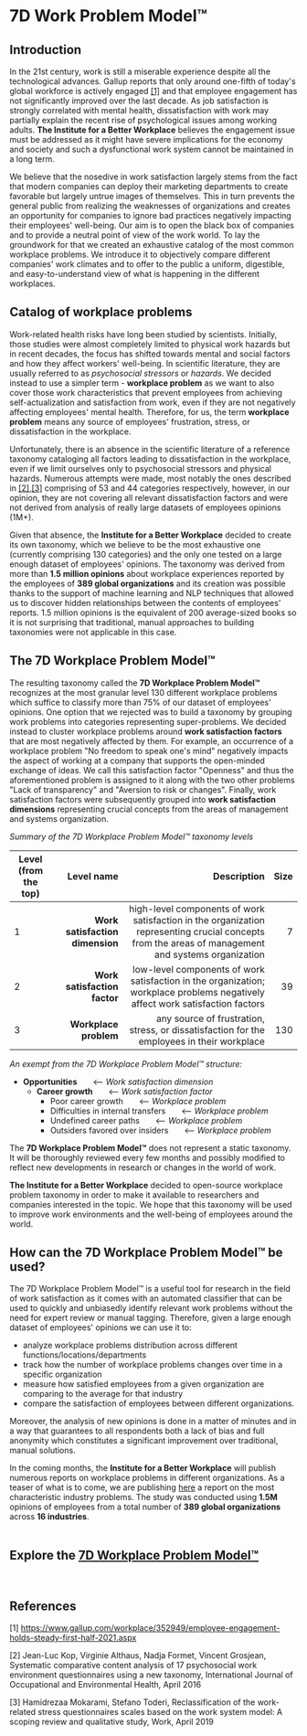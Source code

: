 # 7D Work Problem Model™

## Introduction

In the 21st century, work is still a miserable experience despite all the technological advances. Gallup reports that only around one-fifth of today's global workforce is actively engaged [[1]](https://github.com/kirkofypsi/7DWorkProblemModel/blob/main/README.md#references) and that employee engagement has not significantly improved over the last decade. As job satisfaction is strongly correlated with mental health, dissatisfaction with work may partially explain the recent rise of psychological issues among working adults. __The Institute for a Better Workplace__ believes the engagement issue must be addressed as it might have severe implications for the economy and society and such a dysfunctional work system cannot be maintained in a long term.

We believe that the nosedive in work satisfaction largely stems from the fact that modern companies can deploy their marketing departments to create favorable but largely untrue images of themselves. This in turn prevents the general public from realizing the weaknesses of organizations and creates an opportunity for companies to ignore bad practices negatively impacting their employees' well-being. Our aim is to open the black box of companies and to provide a neutral point of view of the work world. To lay the groundwork for that we created an exhaustive catalog of the most common workplace problems. We introduce it to objectively compare different companies' work climates and to offer to the public a uniform, digestible, and easy-to-understand view of what is happening in the different workplaces. 

## Catalog of workplace problems

Work-related health risks have long been studied by scientists. Initially, those studies were almost completely limited to physical work hazards but in recent decades, the focus has shifted towards mental and social factors and how they affect workers' well-being.  In scientific literature, they are usually referred to as *psychosocial stressors* or *hazards*. We decided instead to use a simpler term - __workplace problem__ as we want to also cover those work characteristics that prevent employees from achieving self-actualization and satisfaction from work, even if they are not negatively affecting employees' mental health. Therefore, for us, the term __workplace problem__ means any source of employees' frustration, stress, or dissatisfaction in the workplace.

Unfortunately, there is an absence in the scientific literature of a reference taxonomy cataloging all factors leading to dissatisfaction in the workplace, even if we limit ourselves only to psychosocial stressors and physical hazards. Numerous attempts were made, most notably the ones described in [[2],[3]](https://github.com/kirkofypsi/7DWorkProblemModel/blob/main/README.md#references) comprising of 53 and 44 categories respectively, however, in our opinion, they are not covering all relevant dissatisfaction factors and were not derived from analysis of really large datasets of employees opinions (1M+).

Given that absence, the __Institute for a Better Workplace__ decided to create its own taxonomy, which we believe to be the most exhaustive one (currently comprising 130 categories) and the only one tested on a large enough dataset of employees' opinions. The taxonomy was derived from more than __1.5 million opinions__ about workplace experiences reported by the employees of __389 global organizations__ and its creation was possible thanks to the support of machine learning and NLP techniques that allowed us to discover hidden relationships between the contents of employees' reports. 1.5 million opinions is the equivalent of 200 average-sized books so it is not surprising that traditional, manual approaches to building taxonomies were not applicable in this case.

## The 7D Workplace Problem Model™

The resulting taxonomy called the __7D Workplace Problem Model™__ recognizes at the most granular level 130 different workplace problems which suffice to classify more than 75% of our dataset of employees' opinions. One option that we rejected was to build a taxonomy by grouping work problems into categories representing super-problems. We decided instead to cluster workplace problems around __work satisfaction factors__ that are most negatively affected by them. For example, an occurrence of a workplace problem "No freedom to speak one's mind" negatively impacts the aspect of working at a company that supports the open-minded exchange of ideas. We call this satisfaction factor "Openness" and thus the aforementioned problem is assigned to it along with the two other problems "Lack of transparency" and "Aversion to risk or changes". Finally, work satisfaction factors were subsequently grouped into __work satisfaction dimensions__ representing crucial concepts from the areas of management and systems organization.

*Summary of the 7D Workplace Problem Model™ taxonomy levels*

| Level (from the top)  |      Level name      |  Description  | Size |
|-----------------------|---------------------:|--------------:|-----:| 
|  1|  __Work satisfaction dimension__ |  high-level components of work satisfaction in the organization representing crucial concepts from the areas of management and systems organization | 7 |
|  2|  __Work satisfaction factor__   | low-level components of work satisfaction in the organization; workplace problems negatively affect work satisfaction factors | 39 |
|  3| __Workplace problem__ | any source of frustration, stress, or dissatisfaction for the employees in their workplace | 130 |

*An exempt from the 7D Workplace Problem Model™ structure:*

* __Opportunities__  &nbsp;  &nbsp;  &nbsp;  <-- *Work satisfaction dimension*
    * __Career growth__  &nbsp;  &nbsp;  &nbsp; <-- *Work satisfaction factor*
       * Poor career growth  &nbsp;  &nbsp;  &nbsp; <-- *Workplace problem*
       * Difficulties in internal transfers  &nbsp;  &nbsp;  &nbsp; <-- *Workplace problem*
       * Undefined career paths  &nbsp;  &nbsp;  &nbsp; <-- *Workplace problem*
       * Outsiders favored over insiders  &nbsp;  &nbsp;  &nbsp; <-- *Workplace problem*

The __7D Workplace Problem Model™__ does not represent a static taxonomy. It will be thoroughly reviewed every few months and possibly modified to reflect new developments in research or changes in the world of work.

__The Institute for a Better Workplace__ decided to open-source workplace problem taxonomy in order to make it available to researchers and companies interested in the topic. We hope that this taxonomy will be used to improve work environments and the well-being of employees around the world.

## How can the 7D Workplace Problem Model™ be used?

The 7D Workplace Problem Model™ is a useful tool for research in the field of work satisfaction as it comes with an automated classifier that can be used to quickly and unbiasedly identify relevant work problems without the need for expert review or manual tagging. Therefore, given a large enough dataset of employees' opinions we can use it to:

* analyze workplace problems distribution across different functions/locations/departments
* track how the number of workplace problems changes over time in a specific organization
* measure how satisfied employees from a given organization are comparing to the average for that industry
* compare the satisfaction of employees between different organizations.

Moreover, the analysis of new opinions is done in a matter of minutes and in a way that guarantees to all respondents both a lack of bias and full anonymity which constitutes a significant improvement over traditional, manual solutions.

In the coming months, the __Institute for a Better Workplace__ will publish numerous reports on workplace problems in different organizations. As a teaser of what is to come, we are publishing [here](industry.md) a report on the most characteristic industry problems. The study was conducted using __1.5M__ opinions of employees from a total number of __389 global organizations__ across __16 industries__. 
<br/>
<br/>
## Explore the [ 7D Workplace Problem Model™](taxonomy.md)
<br/>

## References

[1] https://www.gallup.com/workplace/352949/employee-engagement-holds-steady-first-half-2021.aspx

[2] Jean-Luc Kop, Virginie Althaus, Nadja Formet, Vincent Grosjean, Systematic comparative content analysis of 17 psychosocial work environment questionnaires using a new taxonomy, International Journal of Occupational and Environmental Health, April 2016

[3]  Hamidrezaa Mokarami, Stefano Toderi, Reclassification of the work-related stress questionnaires scales based on the work system model: A scoping review and qualitative study, Work, April 2019
